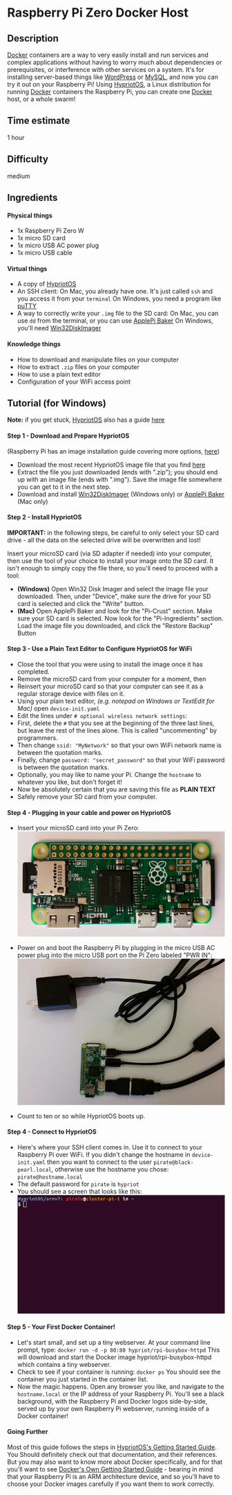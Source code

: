Raspberry Pi Zero Docker Host
=============================

Description
-------------------
[Docker][Docker] containers are a way to very easily install and run services and complex applications without having to worry much about dependencies or prerequisites, or interference with other services on a system. It's for installing server-based things like [WordPress][wordpress] or [MySQL][mysql], and now you can try it out on your Raspberry Pi!
Using [HypriotOS][hypriot], a Linux distribution for running [Docker][Docker] containers the Raspberry Pi, you can create one [Docker][Docker] host, or a whole swarm!

Time estimate
-------------
1 hour

Difficulty
----------
medium

Ingredients
-----------
#### Physical things
- 1x Raspberry Pi Zero W
- 1x micro SD card
- 1x micro USB AC power plug
- 1x micro USB cable

#### Virtual things
- A copy of [HypriotOS][hypriot-download]
- An SSH client:
 On Mac, you already have one. It's just called `ssh` and you access it from your `terminal`
 On Windows, you need a program like [puTTY][putty]
- A way to correctly write your `.img` file to the SD card:
 On Mac, you can use `dd` from the terminal, or you can use [ApplePi Baker][applepi-baker-download]
 On Windows, you'll need [Win32DiskImager][win32-disk-imager-download]

#### Knowledge things
- How to download and manipulate files on your computer
- How to extract `.zip` files on your computer
- How to use a plain text editor
- Configuration of your WiFi access point

Tutorial (for Windows)
----------------------
**Note:** if you get stuck, [HypriotOS][hypriot] also has a guide [here][hypriot-getting-started]

#### Step 1 - Download and Prepare HypriotOS
(Raspberry Pi has an image installation guide covering more options, [here][generic-image-install-guide])

- Download the most recent HypriotOS image file that you find [here][hypriot-download]
- Extract the file you just downloaded (ends with ".zip"); you should end up with an image file (ends with ".img"). Save the image file somewhere you can get to it in the next step.
- Download and install [Win32DiskImager][win32-disk-imager-download] (Windows only) or [ApplePi Baker][applepi-baker-download] (Mac only)

#### Step 2 - Install HypriotOS
**IMPORTANT:** in the following steps, be careful to only select your SD card drive - all the data on the selected drive will be overwritten and lost!

Insert your microSD card (via SD adapter if needed) into your computer, then use the tool of your choice to install your image onto the SD card. It isn't enough to simply copy the file there, so you'll need to proceed with a tool:

- **(Windows)** Open Win32 Disk Imager and select the image file your downloaded. Then, under "Device", make sure the drive for your SD card is selected and click the "Write" button.
- **(Mac)** Open ApplePi Baker and look for the "Pi-Crust" section. Make sure your SD card is selected. Now look for the "Pi-Ingredients" section. Load the image file you downloaded, and click the "Restore Backup" Button

#### Step 3 - Use a Plain Text Editor to Configure HypriotOS for WiFi
- Close the tool that you were using to install the image once it has completed.
- Remove the microSD card from your computer for a moment, then
- Reinsert your microSD card so that your computer can see it as a regular storage device with files on it.
- Using your plain text editor, _(e.g. notepad on Windows or TextEdit for Mac)_ open `device-init.yaml`
- Edit the lines under `# optional wireless network settings`:
- First, delete the `#` that you see at the beginning of the three last lines, but leave the rest of the lines alone. This is called "uncommenting" by programmers.
- Then change `ssid: "MyNetwork"` so that your own WiFi network name is between the quotation marks.
- Finally, change `password: "secret_password"` so that your WiFi password is between the quotation marks.
- Optionally, you may like to name your Pi. Change the `hostname` to whatever you like, but don't forget it!
- Now be absolutely certain that you are saving this file as **PLAIN TEXT**
- Safely remove your SD card from your computer.


#### Step 4 - Plugging in your cable and power on HypriotOS
- Insert your microSD card into your Pi Zero:
![Raspberry Pi Zero with SD Card](../graphics/raspberry-pi-zero-with-sd.jpg "Raspberry Pi Zero with SD Card")

- Power on and boot the Raspberry Pi by plugging in the micro USB AC power plug into the micro USB port on the Pi Zero labeled "PWR IN":
![Raspberry Pi Zero with SD Card, USB adapter, HDMI, and Power](../graphics/raspberry-pi-zero-with-sd-usb-hdmi-power.jpg "Raspberry Pi Zero with SD Card, USB adapter, HDMI, and Power")

- Count to ten or so while HypriotOS boots up.


#### Step 4 - Connect to HypriotOS
- Here's where your SSH client comes in. Use it to connect to your Raspberry Pi over WiFi. If you didn't change the hostname in `device-init.yaml` then you want to connect to the user `pirate@black-pearl.local`, otherwise use the hostname you chose: `pirate@hostname.local`
- The default password for `pirate` is `hypriot`
- You should see a screen that looks like this:
 ![Hypriot Command Line Screenshot](../graphics/hypriot-cli-screenshot.png "Hypriot Command Line Screenshot")

#### Step 5 - Your First Docker Container!
- Let's start small, and set up a tiny webserver. At your command line prompt, type:
`docker run -d -p 80:80 hypriot/rpi-busybox-httpd`
This will download and start the Docker image hypriot/rpi-busybox-httpd which contains a tiny webserver.
- Check to see if your container is running:
`docker ps`
You should see the container you just started in the container list.
- Now the magic happens. Open any browser you like, and navigate to the `hostname.local` or the IP address of your Raspberry Pi. You'll see a black background, with the Raspberry Pi and Docker logos side-by-side, served up by your own Raspberry Pi webserver, running inside of a Docker container!

#### Going Further
Most of this guide follows the steps in [HypriotOS's Getting Started Guide][hypriot-getting-started]. You Should definitely check out that documentation, and their references. But you may also want to know more about Docker specifically, and for that you'll want to see [Docker's Own Getting Started Guide][docker-getting-started] - bearing in mind that your Raspberry Pi is an ARM architecture device, and so you'll have to choose your Docker images carefully if you want them to work correctly.

[applepi-baker-download]: https://www.tweaking4all.com/?wpfb_dl=94
[generic-image-install-guide]: https://www.raspberrypi.org/documentation/installation/installing-images/
[Docker]: https://www.docker.com/
[win32-disk-imager-download]: https://sourceforge.net/projects/win32diskimager/files/latest/download
[hypriot-download]:https://blog.hypriot.com/downloads/
[wordpress]:https://wordpress.org/
[mysql]:https://www.mysql.com/
[hypriot]:https://blog.hypriot.com/
[putty]:https://www.putty.org/
[hypriot-getting-started]:https://blog.hypriot.com/getting-started-with-docker-on-your-arm-device/
[docker-getting-started]:https://docs.docker.com/engine/getstarted/